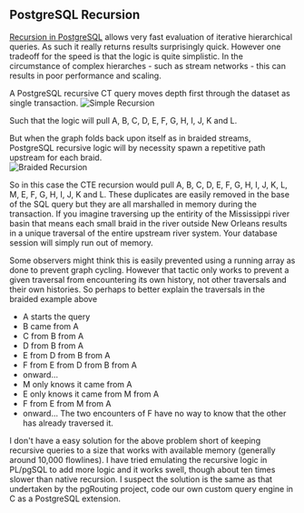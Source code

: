 ## PostgreSQL Recursion

[Recursion in PostgreSQL](https://www.postgresql.org/docs/10/queries-with.html) allows very fast evaluation of iterative hierarchical queries.  As such it really returns results surprisingly quick.  However one tradeoff for the speed is that the logic is quite simplistic.  In the circumstance of complex hierarches - such as stream networks - this can results in poor performance and scaling.

A PostgreSQL recursive CT query moves depth first through the dataset as single transaction.
![Simple Recursion](/doc/simple_recursion.png)

Such that the logic will pull A, B, C, D, E, F, G, H, I, J, K and L. 

But when the graph folds back upon itself as in braided streams, PostgreSQL recursive logic will by necessity spawn a repetitive path upstream for each braid.  
![Braided Recursion](/doc/braided_recursion.png)

So in this case the CTE recursion would pull A, B, C, D, E, F, G, H, I, J, K, L, M, E, F, G, H, I, J, K and L.  These duplicates are easily removed in the base of the SQL query but they are all marshalled in memory during the transaction.  If you imagine traversing up the entirity of the Mississippi river basin that means each small braid in the river outside New Orleans results in a unique traversal of the entire upstream river system. Your database session will simply run out of memory.

Some observers might think this is easily prevented using a running array as done to prevent graph cycling. However that tactic only works to prevent a given traversal from encountering its own history, not other traversals and their own histories.  So perhaps to better explain the traversals in the braided example above
* A starts the query
* B came from A
* C from B from A
* D from B from A
* E from D from B from A
* F from E from D from B from A
* onward...
* M only knows it came from A
* E only knows it came from M from A
* F from E from M from A
* onward...
The two encounters of F have no way to know that the other has already traversed it.  

I don't have a easy solution for the above problem short of keeping recursive queries to a size that works with available memory (generally around 10,000 flowlines).  I have tried emulating the recursive logic in PL/pgSQL to add more logic and it works swell, though about ten times slower than native recursion.  I suspect the solution is the same as that undertaken by the pgRouting project, code our own custom query engine in C as a PostgreSQL extension.
